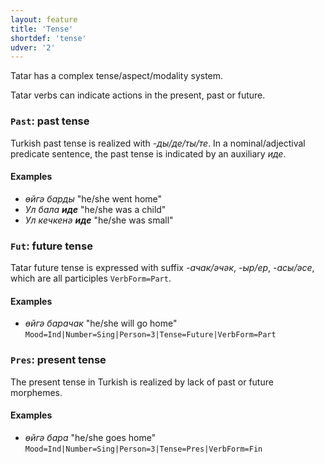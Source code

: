 ```yaml
---
layout: feature
title: 'Tense'
shortdef: 'tense'
udver: '2'
---
```


Tatar has a complex tense/aspect/modality system.

Tatar verbs can indicate actions in the present, past or future.

### <a name="Past">`Past`</a>: past tense

Turkish past tense is realized with *-ды/де/ты/те*.
In a nominal/adjectival predicate sentence, the past tense is indicated by an auxiliary *иде*.

#### Examples

* *өйгә барды* "he/she went home"
* *Ул бала <b>иде</b>* "he/she was a child"
* *Ул кечкенә <b>иде</b>* "he/she was small"

### <a name="Fut">`Fut`</a>: future tense

Tatar future tense is expressed with suffix *-ачак/әчәк*, *-ыр/ер*, *-асы/әсе*, which are all participles `VerbForm=Part`.

#### Examples

* *өйгә барачак* "he/she will go home" `Mood=Ind|Number=Sing|Person=3|Tense=Future|VerbForm=Part`

### <a name="Pres">`Pres`</a>: present tense

The present tense in Turkish is realized by lack of past or future morphemes.

#### Examples

* *өйгә бара* "he/she goes home" `Mood=Ind|Number=Sing|Person=3|Tense=Pres|VerbForm=Fin`

<!-- Interlanguage links updated So kvě 14 19:02:41 CEST 2022 -->
